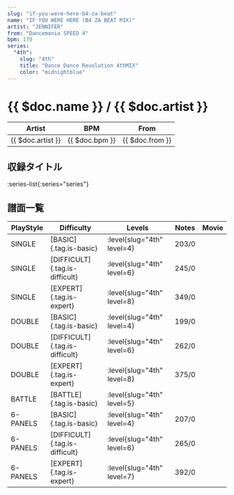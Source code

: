 ```yaml
---
slug: "if-you-were-here-b4-za-beat"
name: "IF YOU WERE HERE (B4 ZA BEAT MIX)"
artist: "JENNIFER"
from: "Dancemania SPEED 4"
bpm: 170
series:
  "4th":
    slug: "4th"
    title: "Dance Dance Revolution 4thMIX"
    color: "midnightblue"
---
```


# {{ $doc.name }} / {{ $doc.artist }}

|Artist|BPM|From|
|------|---|----|
|{{ $doc.artist }}|{{ $doc.bpm }}|{{ $doc.from }}|

## 収録タイトル

:series-list{:series="series"}

## 譜面一覧

|PlayStyle|Difficulty|Levels|Notes|Movie|
|---------|----------|------|-----|-----|
|SINGLE|[BASIC]{.tag.is-basic}|:level{slug="4th" level=4}|203/0||
|SINGLE|[DIFFICULT]{.tag.is-difficult}|:level{slug="4th" level=6}|245/0||
|SINGLE|[EXPERT]{.tag.is-expert}|:level{slug="4th" level=8}|349/0||
|DOUBLE|[BASIC]{.tag.is-basic}|:level{slug="4th" level=4}|199/0||
|DOUBLE|[DIFFICULT]{.tag.is-difficult}|:level{slug="4th" level=6}|262/0||
|DOUBLE|[EXPERT]{.tag.is-expert}|:level{slug="4th" level=8}|375/0||
|BATTLE|[BATTLE]{.tag.is-basic}|:level{slug="4th" level=5}|||
|6-PANELS|[BASIC]{.tag.is-basic}|:level{slug="4th" level=4}|207/0||
|6-PANELS|[DIFFICULT]{.tag.is-difficult}|:level{slug="4th" level=6}|265/0||
|6-PANELS|[EXPERT]{.tag.is-expert}|:level{slug="4th" level=7}|392/0||
